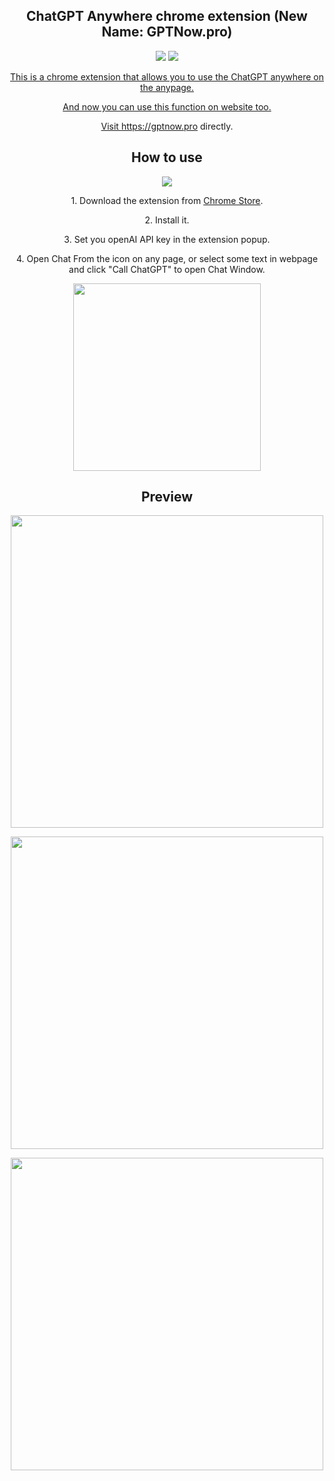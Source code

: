 <h2 align="center">ChatGPT Anywhere chrome extension (New Name: GPTNow.pro)</h2>
<p></p>
<p align="center">
  <a href="https://chrome.google.com/webstore/detail/chatgpt-anywhere-chat-on/jcfkfnhebnhaldhlgfiaglpcjkdikbhc"><img src="https://img.shields.io/badge/Download%20from-Chrome%20Store-green?&labelColor=000&style=for-the-badge&logo=googlechrome" /></a>
  <a href="https://gptnow.pro"><img src="https://img.shields.io/badge/Visit%20on-https%3A%2F%2Fgptnow.pro-green?&labelColor=000&style=for-the-badge&logo=safari" />
</p>

<p align="center">This is a chrome extension that allows you to use the ChatGPT anywhere on the anypage.</p>

<p align="center">And now you can use this function on website too.</p>

<p align="center">Visit <a href="https://gptnow.pro">https://gptnow.pro</a> directly.</p>

 <H2 align="center">How to use</H2>
<p></p>
<p align="center"><a href="https://chrome.google.com/webstore/detail/chatgpt-anywhere-chat-on/jcfkfnhebnhaldhlgfiaglpcjkdikbhc"><img src="https://user-images.githubusercontent.com/897401/233967967-03e1f658-907f-4d61-9e94-5aa894769b10.svg"/></a></p>


<p align="center">1. Download the extension from <a href="https://chrome.google.com/webstore/detail/chatgpt-anywhere-chat-on/jcfkfnhebnhaldhlgfiaglpcjkdikbhc">Chrome Store</a>.</p>

<p align="center">2. Install it.</p>

<p align="center">3. Set you openAI API key in the extension popup.</p>

<p align="center">4. Open Chat From the icon on any page, or select some text in webpage and click "Call ChatGPT" to open Chat Window.</p>

<p align="center"><img src="https://user-images.githubusercontent.com/897401/233968646-7c4b277c-c0a7-47b1-a66c-1578d78e5539.png" width="300" /></p>


 <H2 align="center">Preview</H2>

<p align="center"><img src="https://user-images.githubusercontent.com/897401/233962454-f511123f-b9bf-46cb-88cc-7fea04da1b89.png" width="500" /></p>

<p align="center"><img src="https://user-images.githubusercontent.com/897401/233962501-c1ac3dc5-994d-4080-a2b7-eac228e6a7e1.png" width="500" /></p>

<p align="center"><img src="https://user-images.githubusercontent.com/897401/233962528-965024e6-f23d-48f2-83a6-e221d3f61e12.png" width="500" /></p>
